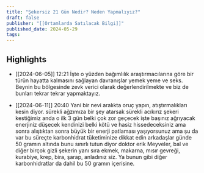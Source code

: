 ```yaml
---
title: "Şekersiz 21 Gün Nedir? Neden Yapmalıyız?"
draft: false
publisher: "[[Ortamlarda Satılacak Bilgi]]"
published_date: 2024-05-29
tags:
---
```



## Highlights
* [[2024-06-05]] 12:21  İşte o yüzden bağımlılık araştırmacılarına göre bir türün hayatta kalmasını sağlayan davranışlar yemek yeme ve seks. Beynin bu bölgesinde zevk verici olarak değerlendirilmekte ve biz de bunları tekrar tekrar yapmaktayız.

* [[2024-06-11]] 20:40  Yani bir nevi aralıkta oruç yapın, atıştırmalıkları kesin diyor. sürekli ağzımıza bir şey atarsak sürekli acıkırız şekeri kestiğimiz anda o ilk 3 gün belki çok zor geçecek işte başınız ağrıyacak enerjiniz düşecek kendinizi belki kötü ve hasiz hissedeceksiniz ama sonra alıştıktan sonra büyük bir enerji patlaması yaşıyorsunuz ama şu da var bu süreçte karbonhidrat tüketiminize dikkat edin arkadaşlar günde 50 gramın altında bunu sınırlı tutun diyor doktor erik Meyveler, bal ve diğer birçok gizli şekerin yanı sıra ekmek, makarna, mısır gevreği, kurabiye, krep, bira, şarap, anladınız siz. Ya bunun gibi diğer karbonhidratlar da dahil bu 50 gramın içerisine.

